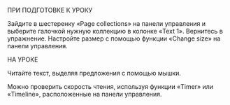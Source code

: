 ПРИ ПОДГОТОВКЕ К УРОКУ

Зайдите в шестеренку «Page collections» на панели управления и выберите галочкой нужную коллекцию в колонке «Text 1». Вернитесь в упражнение. Настройте размер с помощью функции «Change size» на панели управления.

НА УРОКЕ

Читайте текст, выделяя предложения с помощью мышки. 

Можно проверить скорость чтения, используя функции «Timer» или «Timeline», расположенные на панели управления. 
